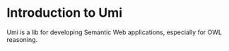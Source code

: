 # Introduction to Umi

Umi is a lib for developing Semantic Web applications, especially for OWL reasoning.
